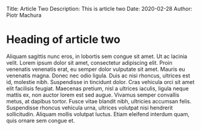 Title:        Article Two
Description:  This is article two
Date:         2020-02-28
Author:       Piotr Machura

# Heading of article two
Aliquam sagittis nunc eros, in lobortis sem congue sit amet. Ut ac lacinia velit. Lorem ipsum dolor sit amet,
consectetur adipiscing elit. Proin venenatis venenatis erat, eu semper dolor vulputate sit amet. Mauris eu venenatis
magna. Donec nec odio ligula. Duis ac nisi rhoncus, ultrices est id, molestie nibh. Suspendisse in tincidunt dolor. Cras
vehicula orci sit amet elit facilisis feugiat. Maecenas pretium, nisl a ultrices iaculis, ligula neque mattis ex, non
auctor lorem est sed augue. Vivamus semper convallis metus, at dapibus tortor. Fusce vitae blandit nibh, ultricies
accumsan felis. Suspendisse rhoncus vehicula urna, ultrices volutpat nisi hendrerit sollicitudin. Aliquam mollis
volutpat luctus. Etiam eleifend interdum quam, quis ornare sem congue et. 
